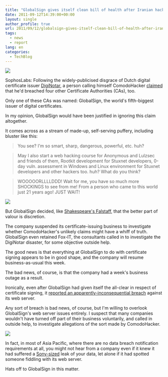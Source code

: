 ```yaml
---
title: "GlobalSign gives itself clean bill of health after Iranian hacker's braggadocio"
date: 2011-09-12T14:39:00+00:00
layout: single
author_profile: true
url: 2011/09/12/globalsign-gives-itself-clean-bill-of-health-after-iranian-hackers-braggadocio/
tags:
  - news
  - report
lang: en
categories: 
  - TechBlog
---
```

[![](http://4.bp.blogspot.com/-ogbPo-aC1tM/Tm4RqkuxELI/AAAAAAAAEBs/ve__tCH7zw0/s1600/globalsign-180.png)](http://4.bp.blogspot.com/-ogbPo-aC1tM/Tm4RqkuxELI/AAAAAAAAEBs/ve__tCH7zw0/s1600/globalsign-180.png)

SophosLabs: Following the widely-publicised disgrace of Dutch digital certificate issuer [DigiNotar](http://nakedsecurity.sophos.com/2011/09/05/operation-black-tulip-fox-its-report-on-the-diginotar-breach/), a person calling himself ComodoHacker [claimed](http://nakedsecurity.sophos.com/2011/09/07/globalsign-stops-issuing-ssl-certificates-in-response-to-iranian-hacker/) that he'd breached four other Certificate Authorities (CAs), too.

Only one of these CAs was named: GlobalSign, the world's fifth-biggest issuer of digital certificates.

In my opinion, GlobalSign would have been justified in ignoring this claim altogether.

It comes across as a stream of made-up, self-serving puffery, including bluster like this:

> You see? I'm so smart, sharp, dangerous, powerful, etc. huh?

> May I also start a web hacking course for Anonymous and Lulzsec and friends of them, Rootkit development for Stuxnet developers, 0-day vuln. assessment in Windows and Linux environment for Stuxnet developers and other hackers too. huh? What do you think?

> WOOOOORLLLLDDD! Wait for me, you have so much more SHOCKINGS to see from me! From a person who came to this world just 21 years ago! JUST WAIT!

[![](http://3.bp.blogspot.com/-qisKFumPwSA/Tm4R4JcVKHI/AAAAAAAAEBw/wyqAdenzidE/s1600/falstaff-180.png)](http://3.bp.blogspot.com/-qisKFumPwSA/Tm4R4JcVKHI/AAAAAAAAEBw/wyqAdenzidE/s1600/falstaff-180.png)

But GlobalSign decided, like [Shakespeare's Falstaff](http://shakespeare.mit.edu/1henryiv/full.html), that the better part of valour is discretion.

The company suspended its certificate-issuing business to investigate whether ComodoHacker's unlikely claims might have a whiff of truth. GlobalSign even retained Fox-IT, the consultants called in to investigate the DigiNotar disaster, for some objective outside help.

The good news is that everything at GlobalSign to do with certificate signing appears to be in good shape, and the company will resume business-as-usual this week.

The bad news, of course, is that the company had a week's business outage as a result.

Ironically, even after GlobalSign had given itself the all-clear in respect of certificate signing, it [reported an apparently-inconsequential breach](http://www.globalsign.com/company/press/090611-security-response.html) against its web server.

Any sort of breach is bad news, of course, but I'm willing to overlook GlobalSign's web server issues entirely. I suspect that many companies wouldn't have turned off part of their business voluntarily, and called in outside help, to investigate allegations of the sort made by ComodoHacker.

[![](http://3.bp.blogspot.com/-z_FkSZ4fr58/Tm4SB9QxIMI/AAAAAAAAEB0/nSFX-6KdE7c/s1600/hatdoff-180.png)](http://3.bp.blogspot.com/-z_FkSZ4fr58/Tm4SB9QxIMI/AAAAAAAAEB0/nSFX-6KdE7c/s1600/hatdoff-180.png)

In fact, in most of Asia Pacific, where there are no data breach notification requirements at all, you might not hear from a company even if it knew it had suffered a [Sony-sized](http://nakedsecurity.sophos.com/2011/05/03/sony-admits-breach-larger-than-originally-thought-24-5-million-soe-users-also-affected/) leak of your data, let alone if it had spotted someone fiddling with its web server.

Hats off to GlobalSign in this matter.
